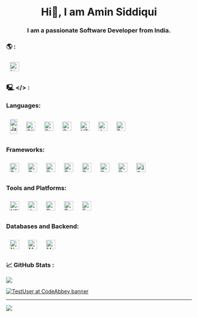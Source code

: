 <!--## Howdy! 👋
## I'm Amin, a Software Developer. -->
<h1 align="center">Hi👋, I am Amin Siddiqui</h1>
<h3 align="center">I am a passionate Software Developer from India.</h3>
<!--## #30NitesOfCode: [Check out my progress!](https://www.codedex.io/@amin/30-nites-of-code)  
  [#30NitesOfCode](https://www.codedex.io/@amin/30-nites-of-code)
  ![@amin #30NitesOfCode](https://www.codedex.io/api/petStatus?user=amin)-->
<!--
**aameensiddiqui/aameensiddiqui** is a ✨ _special_ ✨ repository because its `README.md` (this file) appears on your GitHub profile.
https://gprm.itsvg.in/
![JavaFX](https://img.shields.io/badge/javafx-%23FF0000.svg?style=for-the-badge&logo=javafx&logoColor=white)
![Notion](https://img.shields.io/badge/Notion-%23000000.svg?style=for-the-badge&logo=notion&logoColor=white)
socials
[![Stack Overflow](https://img.shields.io/badge/-Stackoverflow-FE7A16?logo=stack-overflow&logoColor=white)](https://stackoverflow.com/users/27310691) [![Codepen](https://img.shields.io/badge/Codepen-000000?style=for-the-badge&logo=codepen&logoColor=white)](https://codepen.io/aminsiddiqui) 
Here are some ideas to get you started:
- 🔭 I’m currently working on ...
- 🌱 I’m currently learning ...
- 👯 I’m looking to collaborate on ...
- 🤔 I’m looking for help with ...
- 💬 Ask me about ...
- 📫 How to reach me: ...
- 😄 Pronouns: ...
- ⚡ Fun fact: ...
💻 🌐📊
[![LinkedIn](https://img.shields.io/badge/LinkedIn-%230077B5.svg?logo=linkedin&logoColor=white)](https://linkedin.com/in/siddiquiamin) 
-->

### 🌎 :
<a href="https://linkedin.com/in/siddiquiamin" target="_blank">
  <img src="https://img.shields.io/badge/LinkedIn-%230077B5.svg?logo=linkedin&logoColor=white" alt="LinkedIn badge" style="vertical-align:middle; margin:10px; height:25px; width:auto;" />
</a>

###  🖳 </> :
<span>
  <h3>Languages:</h3>
  <img align="center" src="https://upload.wikimedia.org/wikipedia/en/3/30/Java_programming_language_logo.svg" alt="Java logo" width="20" style="vertical-align:middle; margin:10px; height:40px"/>
  <img align="center" src="https://img.shields.io/badge/c%23-%23239120.svg?style=flat&logo=csharp&logoColor=white" alt="C# badge" style="vertical-align:middle; margin:10px; height:25px"/>
  <img align="center" src="https://img.shields.io/badge/c++-%2300599C.svg?style=flat&logo=c%2B%2B&logoColor=white" alt="C++ badge" style="vertical-align:middle; margin:10px; height:25px"/>
  <img align="center" src="https://img.shields.io/badge/c-%2300599C.svg?style=flat&logo=c&logoColor=white" alt="C badge" style="vertical-align:middle; margin:10px; height:25px"/>
  <img align="center" src="https://img.shields.io/badge/html5-%23E34F26.svg?style=flat&logo=html5&logoColor=white" alt="HTML5 badge" style="vertical-align:middle; margin:10px; height:25px"/>
  <img align="center" src="https://img.shields.io/badge/javascript-%23323330.svg?style=flat&logo=javascript&logoColor=%23F7DF1E" alt="JavaScript badge" style="vertical-align:middle; margin:10px; height:25px"/>
  <img align="center" src="https://img.shields.io/badge/typescript-%23007ACC.svg?style=flat&logo=typescript&logoColor=white" alt="TypeScript badge" style="vertical-align:middle; margin:10px; height:25px"/>
</span>
<br/>
<span>
  <h3>Frameworks:</h3>
  <img align="center" src="https://img.shields.io/badge/react-%2320232a.svg?style=flat&logo=react&logoColor=%2361DAFB" alt="React badge" style="vertical-align:middle; margin:10px; height:25px"/>
  <img align="center" src="https://img.shields.io/badge/React%20Hook%20Form-%23EC5990.svg?style=flat&logo=reacthookform&logoColor=white" alt="React Hook Form badge" style="vertical-align:middle; margin:10px; height:25px"/>
  <img align="center" src="https://img.shields.io/badge/redux-%23593d88.svg?style=flat&logo=redux&logoColor=white" alt="Redux badge" style="vertical-align:middle; margin:10px; height:25px"/>
  <img align="center" src="https://img.shields.io/badge/-React%20Query-FF4154?style=flat&logo=react%20query&logoColor=white" alt="React Query badge" style="vertical-align:middle; margin:10px; height:25px"/>
  <img align="center" src="https://img.shields.io/badge/React_Router-CA4245?style=flat&logo=react-router&logoColor=white" alt="React Router badge" style="vertical-align:middle; margin:10px; height:25px"/>
  <img align="center" src="https://img.shields.io/badge/spring%20boot-%236DB33F.svg?style=flat&logo=spring&logoColor=white" alt="Spring Boot badge" style="vertical-align:middle; margin:10px; height:25px""/>
  <img align="center" src="https://img.shields.io/badge/bootstrap-%238511FA.svg?style=flat&logo=bootstrap&logoColor=white" alt="Bootstrap badge" style="vertical-align:middle; margin:10px; height:25px"/>
  <img align="center" src="https://img.shields.io/badge/jquery-%230769AD.svg?style=flat&logo=jquery&logoColor=white" alt="jQuery badge" style="vertical-align:middle; margin:10px; height:25px"/>
</span>
<br/>
<span>
  <h3>Tools and Platforms:</h3>
  <img align="center" src="https://img.shields.io/badge/.NET-5C2D91?style=flat&logo=.net&logoColor=white" alt=".NET badge" style="vertical-align:middle; margin:10px; height:25px"/>
  <img align="center" src="https://img.shields.io/badge/jenkins-%232C5263.svg?style=flat&logo=jenkins&logoColor=white" alt="Jenkins badge" style="vertical-align:middle; margin:10px; height:25px"/>
  <img align="center" src="https://img.shields.io/badge/docker-%230db7ed.svg?style=flat&logo=docker&logoColor=white" alt="Docker badge" style="vertical-align:middle; margin:10px; height:25px"/>
  <img align="center" src="https://img.shields.io/badge/Postman-FF6C37?style=flat&logo=postman&logoColor=white" alt="Postman badge" style="vertical-align:middle; margin:10px; height:25px""/>
   <img align="center" src="https://img.shields.io/badge/express.js-%23404d59.svg?style=flat&logo=express&logoColor=white" alt="Express.js badge" style="vertical-align:middle; margin:10px; height:25px"/>
</span>
<br/>
<span>
  <h3>Databases and Backend:</h3>
  <img align="center" src="https://img.shields.io/badge/node.js-6DA55F?style=flat&logo=node.js&logoColor=white" alt="NodeJS badge" style="vertical-align:middle; margin:10px; height:25px"/>
<!--   <img align="center" src="https://img.shields.io/badge/JWT-black?style=flat&logo=JSON%20web%20tokens" alt="JWT badge" style="vertical-align:middle; margin:10px; height:25px"/> -->
  <img align="center" src="https://img.shields.io/badge/MongoDB-%234ea94b.svg?style=flat&logo=mongodb&logoColor=white" alt="MongoDB badge" style="vertical-align:middle; margin:10px; height:25px"/>
  <img align="center" src="https://img.shields.io/badge/mysql-4479A1.svg?style=flat&logo=mysql&logoColor=white" alt="MySQL badge" style="vertical-align:middle; margin:10px; height:25px"/>
</span>


<!--
![Java](https://img.shields.io/badge/java-%23ED8B00.svg?style=flat&logo=openjdk&logoColor=white) 
![C#](https://img.shields.io/badge/c%23-%23239120.svg?style=flat&logo=csharp&logoColor=white) 
![C++](https://img.shields.io/badge/c++-%2300599C.svg?style=flat&logo=c%2B%2B&logoColor=white) 
![C](https://img.shields.io/badge/c-%2300599C.svg?style=flat&logo=c&logoColor=white) 
![HTML5](https://img.shields.io/badge/html5-%23E34F26.svg?style=flat&logo=html5&logoColor=white) 
![JavaScript](https://img.shields.io/badge/javascript-%23323330.svg?style=flat&logo=javascript&logoColor=%23F7DF1E) 
![TypeScript](https://img.shields.io/badge/typescript-%23007ACC.svg?style=flat&logo=typescript&logoColor=white) 
![.Net](https://img.shields.io/badge/.NET-5C2D91?style=flat&logo=.net&logoColor=white) 
![Bootstrap](https://img.shields.io/badge/bootstrap-%238511FA.svg?style=flat&logo=bootstrap&logoColor=white)  
![jQuery](https://img.shields.io/badge/jquery-%230769AD.svg?style=flat&logo=jquery&logoColor=white) 
![JWT](https://img.shields.io/badge/JWT-black?style=flat&logo=JSON%20web%20tokens) 
![NodeJS](https://img.shields.io/badge/node.js-6DA55F?style=flat&logo=node.js&logoColor=white) 
![React](https://img.shields.io/badge/react-%2320232a.svg?style=flat&logo=react&logoColor=%2361DAFB) 
![React Hook Form](https://img.shields.io/badge/React%20Hook%20Form-%23EC5990.svg?style=flat&logo=reacthookform&logoColor=white) 
![Redux](https://img.shields.io/badge/redux-%23593d88.svg?style=flat&logo=redux&logoColor=white) 
![React Query](https://img.shields.io/badge/-React%20Query-FF4154?style=flat&logo=react%20query&logoColor=white) 
![React Router](https://img.shields.io/badge/React_Router-CA4245?style=flat&logo=react-router&logoColor=white) 
![Spring](https://img.shields.io/badge/spring-%236DB33F.svg?style=flat&logo=spring&logoColor=white) 
![Apache Tomcat](https://img.shields.io/badge/apache%20tomcat-%23F8DC75.svg?style=flat&logo=apache-tomcat&logoColor=black) 
![Jenkins](https://img.shields.io/badge/jenkins-%232C5263.svg?style=flat&logo=jenkins&logoColor=white) 
![MongoDB](https://img.shields.io/badge/MongoDB-%234ea94b.svg?style=flat&logo=mongodb&logoColor=white) 
![MySQL](https://img.shields.io/badge/mysql-4479A1.svg?style=flat&logo=mysql&logoColor=white) 
![GitHub](https://img.shields.io/badge/github-%23121011.svg?style=flat&logo=github&logoColor=white) 
![Docker](https://img.shields.io/badge/docker-%230db7ed.svg?style=flat&logo=docker&logoColor=white) 
![Postman](https://img.shields.io/badge/Postman-FF6C37?style=flat&logo=postman&logoColor=white)
-->

### 📈 GitHub Stats :
<!--![](https://github-readme-stats.vercel.app/api?username=aameensiddiqui&theme=transparent&hide_border=false&include_all_commits=true&count_private=true)<br/>
![](https://github-readme-streak-stats.herokuapp.com/?user=aameensiddiqui&theme=transparent&hide_border=false)<br/>-->
![](https://github-readme-stats.vercel.app/api/top-langs/?username=aameensiddiqui&theme=transparent&hide_border=false&include_all_commits=true&count_private=true&layout=compact)


[![TestUser at CodeAbbey banner](https://www.codeabbey.com/index/user_banner/aminsiddiqui.png)](https://www.codeabbey.com/index/user_profile/aminsiddiqui)


<!--
### ✍️ Random Dev Quote :
![](https://quotes-github-readme.vercel.app/api?type=vetical&theme=tokyonight)
### 🔝 Top Contributed Repo
![](https://github-contributor-stats.vercel.app/api?username=aameensiddiqui&limit=5&theme=transparent&combine_all_yearly_contributions=true) -->

---
[![](https://visitcount.itsvg.in/api?id=aameensiddiqui&icon=2&color=1)](https://visitcount.itsvg.in)

<!-- Proudly created with GPRM ( https://gprm.itsvg.in ) -->
